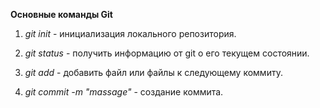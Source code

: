 **Основные команды Git**

1. *git init* - инициализация локального репозитория.

2. *git status* - получить информацию от git о его текущем состоянии.

3. *git add* - добавить файл или файлы к следующему коммиту.

4. *git commit -m "massage"* - создание коммита.